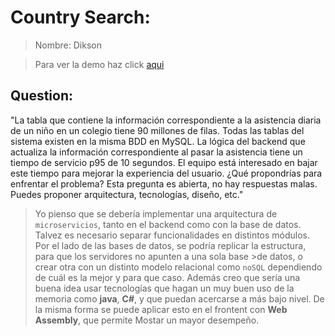 # Country Search:

> Nombre: Dikson<br>

>Para ver la demo haz click [aqui](https://desafio-nine.vercel.app/)

## Question:

"La tabla que contiene la información correspondiente a la asistencia diaria de un niño en un colegio tiene 90 millones de filas. Todas las tablas del sistema existen en la misma BDD en MySQL. La lógica del backend que actualiza la información correspondiente al pasar la asistencia tiene un tiempo de servicio p95 de 10 segundos. El equipo está interesado en bajar este tiempo para mejorar la experiencia del usuario. ¿Qué propondrías para enfrentar el problema? Esta pregunta es abierta, no hay respuestas malas. Puedes proponer arquitectura, tecnologías, diseño, etc."

>Yo pienso que se debería implementar una arquitectura de <code>microservicios</code>, tanto  en el backend como con la base de datos. Talvez es necesario 
>separar funcionalidades en distintos módulos. Por el lado de las bases de datos, se podría replicar la estructura, para que los servidores no apunten a una sola base >de datos, o crear otra con un distinto modelo relacional como <code>noSQL</code> dependiendo de cuál es la mejor y para que caso.
>Además creo que sería una buena idea usar tecnologías que hagan un muy buen uso de la memoria como **java**, **C#**, y que puedan acercarse a más bajo nivel. De la misma forma se puede aplicar esto en el frontent con **Web Assembly**, que permite Mostar un mayor desempeño.
